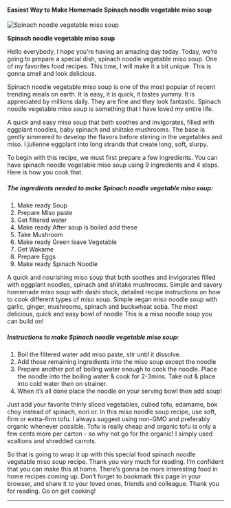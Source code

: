             

#### Easiest Way to Make Homemade Spinach noodle vegetable miso soup

![Spinach noodle vegetable miso soup](https://img-global.cpcdn.com/recipes/ef27e4e46ec69a0c/751x532cq70/spinach-noodle-vegetable-miso-soup-recipe-main-photo.jpg)

**Spinach noodle vegetable miso soup**

Hello everybody, I hope you’re having an amazing day today. Today, we’re going to prepare a special dish, spinach noodle vegetable miso soup. One of my favorites food recipes. This time, I will make it a bit unique. This is gonna smell and look delicious.

Spinach noodle vegetable miso soup is one of the most popular of recent trending meals on earth. It is easy, it is quick, it tastes yummy. It is appreciated by millions daily. They are fine and they look fantastic. Spinach noodle vegetable miso soup is something that I have loved my entire life.

A quick and easy miso soup that both soothes and invigorates, filled with eggplant noodles, baby spinach and shiitake mushrooms. The base is gently simmered to develop the flavors before stirring in the vegetables and miso. I julienne eggplant into long strands that create long, soft, slurpy.

To begin with this recipe, we must first prepare a few ingredients. You can have spinach noodle vegetable miso soup using 9 ingredients and 4 steps. Here is how you cook that.

##### The ingredients needed to make Spinach noodle vegetable miso soup:

1.  Make ready Soup
2.  Prepare Miso paste
3.  Get filtered water
4.  Make ready After soup is boiled add these
5.  Take Mushroom
6.  Make ready Green leave Vegetable
7.  Get Wakame
8.  Prepare Eggs
9.  Make ready Spinach Noodle

A quick and nourishing miso soup that both soothes and invigorates filled with eggplant noodles, spinach and shiitake mushrooms. Simple and savory homemade miso soup with dashi stock, detailed recipe instructions on how to cook different types of miso soup. Simple vegan miso noodle soup with garlic, ginger, mushrooms, spinach and buckwheat soba. The most delicious, quick and easy bowl of noodle This is a miso noodle soup you can build on!

##### Instructions to make Spinach noodle vegetable miso soup:

1.  Boil the filtered water add miso paste, stir until it dissolve.
2.  Add those remaining ingredients into the miso soup except the noodle
3.  Prepare another pot of boiling water enough to cook the noodle. Place the noodle into the boiling water & cook for 2-3mins. Take out & place into cold water then on strainer.
4.  When it’s all done place the noodle on your serving bowl then add soup!

Just add your favorite thinly sliced vegetables, cubed tofu, edamame, bok choy instead of spinach, nori or. In this miso noodle soup recipe, use soft, firm or extra-firm tofu. I always suggest using non-GMO and preferably organic whenever possible. Tofu is really cheap and organic tofu is only a few cents more per carton - so why not go for the organic! I simply used scallions and shredded carrots.

So that is going to wrap it up with this special food spinach noodle vegetable miso soup recipe. Thank you very much for reading. I’m confident that you can make this at home. There’s gonna be more interesting food in home recipes coming up. Don’t forget to bookmark this page in your browser, and share it to your loved ones, friends and colleague. Thank you for reading. Go on get cooking!

* * *